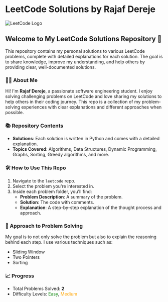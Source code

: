# LeetCode Solutions by Rajaf Dereje

![LeetCode Logo](https://upload.wikimedia.org/wikipedia/commons/1/19/LeetCode_logo_black.png)

## Welcome to My LeetCode Solutions Repository 👋

This repository contains my personal solutions to various LeetCode problems, complete with detailed explanations for each solution. The goal is to share knowledge, improve my understanding, and help others by providing clear, well-documented solutions.

### 👨‍💻 About Me

Hi! I'm **Rajaf Dereje**, a passionate software engineering student. I enjoy solving challenging problems on LeetCode and love sharing my solutions to help others in their coding journey. This repo is a collection of my problem-solving experiences with clear explanations and different approaches when possible.

### 📚 Repository Contents

- **Solutions**: Each solution is written in Python and comes with a detailed explanation.
- **Topics Covered**: Algorithms, Data Structures, Dynamic Programming, Graphs, Sorting, Greedy algorithms, and more.

### 🛠 How to Use This Repo

1. Navigate to the `leetcode` repo.
2. Select the problem you're interested in.
3. Inside each problem folder, you'll find:
   - **Problem Description**: A summary of the problem.
   - **Solution**: The code with comments.
   - **Explanation**: A step-by-step explanation of the thought process and approach.
  
### 🧠 Approach to Problem Solving

My goal is to not only solve the problem but also to explain the reasoning behind each step. I use various techniques such as:
- Sliding Window
- Two Pointers
- Sorting

### 📈 Progress

- Total Problems Solved: **2**
- Difficulty Levels: <span style = 'color: green'>Easy</span>,  <span style = 'color: orange'> Medium </span>

